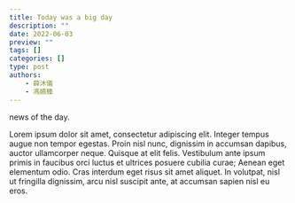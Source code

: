 ```yaml
---
title: Today was a big day
description: ""
date: 2022-06-03
preview: ""
tags: []
categories: []
type: post
authors:
    - 薛沐儀
    - 馮嬿臻
---
```


news of the day.

<!--more-->

Lorem ipsum dolor sit amet, consectetur adipiscing elit. Integer tempus augue non tempor egestas. Proin nisl nunc, dignissim in accumsan dapibus, auctor ullamcorper neque. Quisque at elit felis. Vestibulum ante ipsum primis in faucibus orci luctus et ultrices posuere cubilia curae; Aenean eget elementum odio. Cras interdum eget risus sit amet aliquet. In volutpat, nisl ut fringilla dignissim, arcu nisl suscipit ante, at accumsan sapien nisl eu eros.

